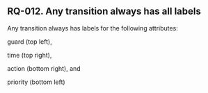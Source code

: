 ## RQ-012. Any transition always has all labels

Any transition always has labels for the following attributes: 

guard (top left), 

time (top right), 

action (bottom right), and 

priority (bottom left)